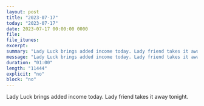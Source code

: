 ```yaml
---
layout: post
title: "2023-07-17"
today: "2023-07-17"
date: 2023-07-17 00:00:00 0000
file:
file_itunes:
excerpt:
summary: "Lady Luck brings added income today. Lady friend takes it away tonight."
message: "Lady Luck brings added income today. Lady friend takes it away tonight."
duration: "01:00"
length: "11444"
explicit: "no"
block: "no"
---
```

Lady Luck brings added income today. Lady friend takes it away tonight.


